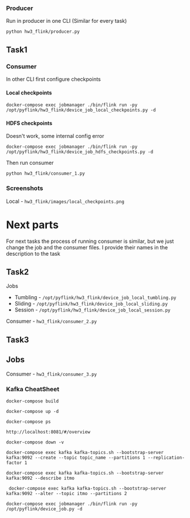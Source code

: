 ### Producer

Run in producer in one CLI (Similar for every task)

```commandline
python hw3_flink/producer.py
```

## Task1

### Consumer

In other CLI first configure checkpoints

#### Local checkpoints

```commandline
docker-compose exec jobmanager ./bin/flink run -py /opt/pyflink/hw3_flink/device_job_local_checkpoints.py -d
```

#### HDFS checkpoints

Doesn't work, some internal config error

```commandline
docker-compose exec jobmanager ./bin/flink run -py /opt/pyflink/hw3_flink/device_job_hdfs_checkpoints.py -d
```

Then run consumer

```commandline
python hw3_flink/consumer_1.py
```

### Screenshots

Local - `hw3_flink/images/local_checkpoints.png`

# Next parts

For next tasks the process of running consumer is similar, but we just change the job and the consumer files. I provide
their names in the description to the task

## Task2
Jobs
- Tumbling - `/opt/pyflink/hw3_flink/device_job_local_tumbling.py`
- Sliding - `/opt/pyflink/hw3_flink/device_job_local_sliding.py`
- Session - `/opt/pyflink/hw3_flink/device_job_local_session.py`

Consumer - `hw3_flink/consumer_2.py`

## Task3
Jobs
- 

Consumer - `hw3_flink/consumer_3.py`

### Kafka CheatSheet

```commandline
docker-compose build
```

```commandline
docker-compose up -d
```

```commandline
docker-compose ps
```

```
http://localhost:8081/#/overview
```

```commandline
docker-compose down -v
```

```commandline
docker-compose exec kafka kafka-topics.sh --bootstrap-server kafka:9092 --create --topic topic_name --partitions 1 --replication-factor 1
```

```commandline
docker-compose exec kafka kafka-topics.sh --bootstrap-server kafka:9092 --describe itmo  
```

```commandline
 docker-compose exec kafka kafka-topics.sh --bootstrap-server kafka:9092 --alter --topic itmo --partitions 2
```

```commandline
docker-compose exec jobmanager ./bin/flink run -py /opt/pyflink/device_job.py -d  
```